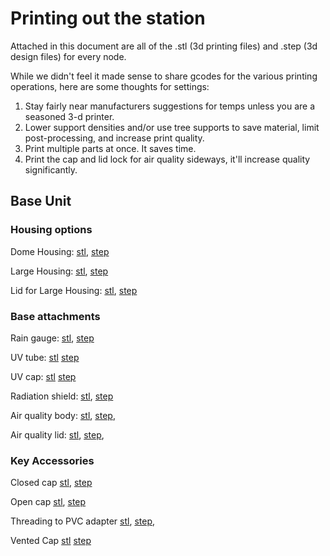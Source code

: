 # Printing out the station

Attached in this document are all of the .stl (3d printing files) and .step
(3d design files) for every node. 

While we didn't feel it made sense to share gcodes for the various printing
operations, here are some thoughts for settings:
1. Stay fairly near manufacturers suggestions for temps unless you are a seasoned 3-d printer.
2. Lower support densities and/or use tree supports to save material, limit post-processing, and increase print quality.
3. Print multiple parts at once. It saves time.
4. Print the cap and lid lock for air quality sideways, it'll increase quality significantly.

## Base Unit

### Housing options

Dome Housing: 
[stl](../print_files/sphere_housing/sphere_housing.stl), 
[step](../print_files/sphere_housing/sphere_housing.step)

Large Housing: 
[stl](../print_files/large_housing/large_housing.stl), 
[step](../print_files/large_housing/large_housing.step) 

Lid for Large Housing: 
[stl](../print_files/large_housing/large_Lid.stl), 
[step](../print_files/large_housing/large_Lid.step)


### Base attachments

Rain gauge:
[stl](../print_files/rain_gauge/RG15_Housing_Male.stl), 
[step](../print_files/rain_gauge/RG15_Housing_Male.step)

UV tube: 
[stl](../print_files/uv/uv_tube.stl) 
[step](../print_files/uv/uv_tube.stl)

UV cap:
[stl](../print_files/uv/uv_cap.stl) 
[step](../print_files/uv/uv_cap.step)


Radiation shield: 
[stl](../print_files/radiation_shield/Radiation_Shield.stl),
[step](../print_files/radiation_shield/Radiation_Shield.step)

Air quality body: 
[stl](../print_files/air_quality/AQ_Housing_Male.stl), 
[step](../print_files/air_quality/AQ_Housing_Male.step), 

Air quality lid: 
[stl](../print_files/air_quality/AQ_lid_Female.stl), 
[step](../print_files/air_quality/AQ_lid_Female.step), 

### Key Accessories

Closed cap
[stl](../print_files/caps/Cap_Closed.stl),
[step](../print_files/caps/Cap_Closed.step)

Open cap
[stl](../print_files/caps/Cap_Open.stl),
[step](../print_files/caps/Cap_Open.stl)

Threading to PVC adapter
[stl](../print_files/caps/Adapter.stl),
[step](../print_files/caps/Adapter.step),

Vented Cap
[stl](../print_files/caps/Cap_Vent.stl)
[step](../print_files/caps/Cap_Vent.step)

